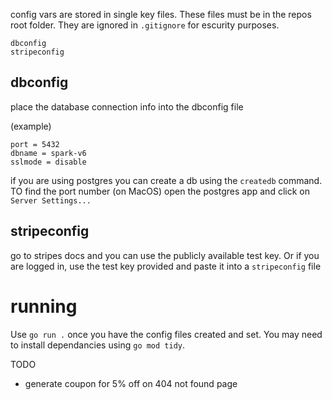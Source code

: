 config vars are stored in single key files. These files must be in the repos root folder. They are ignored in `.gitignore` for escurity purposes.

```
dbconfig
stripeconfig
```

## dbconfig
place the database connection info into the dbconfig file

(example)
```
port = 5432
dbname = spark-v6
sslmode = disable
```

if you are using postgres you can create a db using the `createdb` command. TO find the port number (on MacOS) open the postgres app and click on `Server Settings...`

## stripeconfig
go to stripes docs and you can use the publicly available test key. Or if you are logged in, use the test key provided and paste it into a `stripeconfig` file

# running
Use `go run .` once you have the config files created and set.
You may need to install dependancies using `go mod tidy`.

TODO
- generate coupon for 5% off on 404 not found page